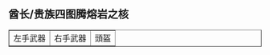 ## 酋长/贵族四图腾熔岩之核
<table border=1>
<tr>
    <td>左手武器</td>
    <td>右手武器</td>
    <td>頭盔</td>
</tr>
</table>